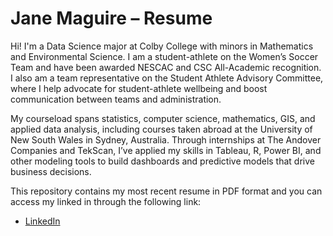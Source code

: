 # Jane Maguire – Resume

Hi! I'm a Data Science major at Colby College with minors in Mathematics and Environmental Science. I am a student-athlete on the Women’s Soccer Team and have been awarded NESCAC and CSC All-Academic recognition. I also am a team representative on the Student Athlete Advisory Committee, where I help advocate for student-athlete wellbeing and boost communication between teams and administration.

My courseload spans statistics, computer science, mathematics, GIS, and applied data analysis, including courses taken abroad at the University of New South Wales in Sydney, Australia. Through internships at The Andover Companies and TekScan, I’ve applied my skills in Tableau, R, Power BI, and other modeling tools to build dashboards and predictive models that drive business decisions.

This repository contains my most recent resume in PDF format and you can access my linked in through the following link:

- [LinkedIn](https://www.linkedin.com/in/jane-maguire-9624b8291/)
